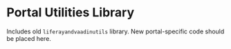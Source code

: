 # Portal Utilities Library
Includes old `liferayandvaadinutils` library. New portal-specific code should be placed here.
